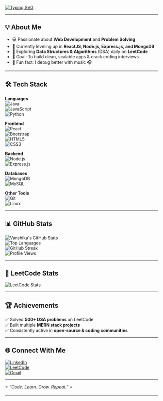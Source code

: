 <!-- Typing Animation -->
[![Typing SVG](https://readme-typing-svg.herokuapp.com?font=Fira+Code&pause=1000&color=00F5FF&width=600&lines=🚀+Vanshika+Nain;Crafting+clean+code,+solving+problems,+and+building+projects+that+matter+✨)](https://git.io/typing-svg)

---

## 💡 About Me  
- 💻 Passionate about **Web Development** and **Problem Solving**  
- 🌱 Currently leveling up in **ReactJS, Node.js, Express.js, and MongoDB**  
- 🧩 Exploring **Data Structures & Algorithms** (DSA) daily on **LeetCode**  
- 🎯 Goal: To build clean, scalable apps & crack coding interviews  
- 🎵 Fun fact: I debug better with music 🎧  

---

## 🛠️ Tech Stack  

**Languages**  
![Java](https://img.shields.io/badge/Java-ED8B00?style=for-the-badge&logo=openjdk&logoColor=white)  
![JavaScript](https://img.shields.io/badge/JavaScript-323330?style=for-the-badge&logo=javascript&logoColor=F7DF1E)  
![Python](https://img.shields.io/badge/Python-3776AB?style=for-the-badge&logo=python&logoColor=white)  

**Frontend**  
![React](https://img.shields.io/badge/React-20232A?style=for-the-badge&logo=react&logoColor=61DAFB)  
![Bootstrap](https://img.shields.io/badge/Bootstrap-563D7C?style=for-the-badge&logo=bootstrap&logoColor=white)  
![HTML5](https://img.shields.io/badge/HTML5-E34F26?style=for-the-badge&logo=html5&logoColor=white)  
![CSS3](https://img.shields.io/badge/CSS3-1572B6?style=for-the-badge&logo=css3&logoColor=white)  

**Backend**  
![Node.js](https://img.shields.io/badge/Node.js-43853D?style=for-the-badge&logo=node.js&logoColor=white)  
![Express.js](https://img.shields.io/badge/Express.js-404D59?style=for-the-badge)  

**Databases**  
![MongoDB](https://img.shields.io/badge/MongoDB-4EA94B?style=for-the-badge&logo=mongodb&logoColor=white)  
![MySQL](https://img.shields.io/badge/MySQL-005C84?style=for-the-badge&logo=mysql&logoColor=white)  

**Other Tools**  
![Git](https://img.shields.io/badge/Git-F05032?style=for-the-badge&logo=git&logoColor=white)  
![Linux](https://img.shields.io/badge/Linux-FCC624?style=for-the-badge&logo=linux&logoColor=black)  

---

## 📊 GitHub Stats  

![Vanshika's GitHub Stats](https://github-readme-stats.vercel.app/api?username=Vanshikanainn&show_icons=true&theme=tokyonight)  
![Top Languages](https://github-readme-stats.vercel.app/api/top-langs/?username=Vanshikanainn&layout=compact&theme=tokyonight)  
![GitHub Streak](https://streak-stats.demolab.com?user=Vanshikanainn&theme=tokyonight)  
![Profile Views](https://komarev.com/ghpvc/?username=Vanshikanainn&color=blue&style=flat-square)  

---

## 🏹 LeetCode Stats  

![LeetCode Stats](https://leetcard.jacoblin.cool/vanshikanain26?theme=dark&font=Source%20Sans%20Pro&ext=contest)  

---

## 🏆 Achievements  
✅ Solved **500+ DSA problems** on LeetCode  
✅ Built multiple **MERN stack projects**  
✅ Consistently active in **open-source & coding communities**  

---

## 🌐 Connect With Me  
[![LinkedIn](https://img.shields.io/badge/LinkedIn-0A66C2?style=for-the-badge&logo=linkedin&logoColor=white)](https://linkedin.com/in/your-linkedin)  
[![LeetCode](https://img.shields.io/badge/LeetCode-FFA116?style=for-the-badge&logo=leetcode&logoColor=black)](https://leetcode.com/vanshikanain26)  
[![Gmail](https://img.shields.io/badge/Email-D14836?style=for-the-badge&logo=gmail&logoColor=white)](mailto:yourmail@gmail.com)  

---

⭐ *“Code. Learn. Grow. Repeat.”* ⭐



---
